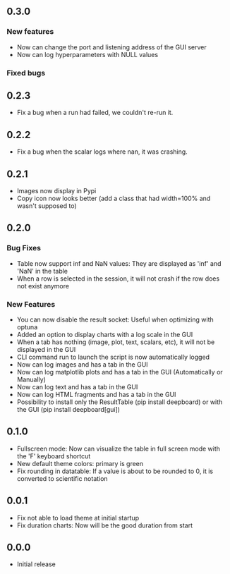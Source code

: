 ## 0.3.0
### New features
- Now can change the port and listening address of the GUI server
- Now can log hyperparameters with NULL values
### Fixed bugs

## 0.2.3
- Fix a bug when a run had failed, we couldn't re-run it.
## 0.2.2
- Fix a bug when the scalar logs where nan, it was crashing.
## 0.2.1
- Images now display in Pypi
- Copy icon now looks better (add a class that had width=100% and wasn't supposed to)
## 0.2.0
### Bug Fixes
- Table now support inf and NaN values: They are displayed as 'inf' and 'NaN' in the table
- When a row is selected in the session, it will not crash if the row does not exist anymore
### New Features
- You can now disable the result socket: Useful when optimizing with optuna
- Added an option to display charts with a log scale in the GUI
- When a tab has nothing (image, plot, text, scalars, etc), it will not be displayed in the GUI
- CLI command run to launch the script is now automatically logged
- Now can log images and has a tab in the GUI
- Now can log matplotlib plots and has a tab in the GUI (Automatically or Manually)
- Now can log text and has a tab in the GUI
- Now can log HTML fragments and has a tab in the GUI
- Possibility to install only the ResultTable (pip install deepboard) or with the GUI (pip install deepboard[gui])
## 0.1.0
- Fullscreen mode: Now can visualize the table in full screen mode with the 'F' keyboard shortcut
- New default theme colors: primary is green
- Fix rounding in datatable: If a value is about to be rounded to 0, it is converted to scientific notation
## 0.0.1
- Fix not able to load theme at initial startup
- Fix duration charts: Now will be the good duration from start
## 0.0.0
- Initial release